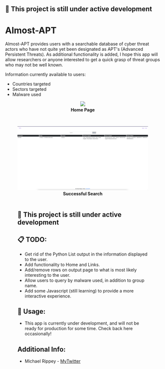 ## :construction: This project is still under active development

# Almost-APT 

Almost-APT provides users with a searchable database of cyber threat actors who have not quite yet been designated as APT's (Advanced Persistent Threats).
As additional functionality is added, I hope this app will allow researchers or anyone interested to get a quick grasp of threat
groups who may not be well known.

Information currently available to users: 
* Countries targeted
* Sectors targeted 
* Malware used 

<figure>
<div align="center">
    <img src="https://github.com/mrippey/Almost-APT/blob/master/docs/main_ho" width="800px"/>
</div>
<figcaption align="center"><b>Home Page</b></figcaption>
</figure>
<br>
<figure>
<div align="center">
    <img src="https://github.com/mrippey/Almost-APT/blob/master/docs/main2.png" width="800px"/>
</div>
<figcaption align="center"><b>Successful Search</b></figcaption><br>

## :construction: This project is still under active development




## :clipboard: TODO:
* Get rid of the Python List output in the information displayed to the user.
* Add functionality to Home and Links.
* Add/remove rows on output page to what is most likely interesting to the user.
* Allow users to query by malware used, in addition to group name.
* Add some Javascript (still learning) to provide a more interactive experience.

## :nut_and_bolt: Usage:
* This app is currently under development, and will not be ready for production for some time. Check back here occasionally! 

## Additional Info:
* Michael Rippey - [MyTwitter](https://twitter.com/nahamike01)<br>
